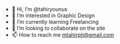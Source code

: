- 👋 Hi, I’m @tahiryounus
- 👀 I’m interested in Graphic Design
- 🌱 I’m currently learning Freelancing
- 💞️ I’m looking to collaborate on the site
- 📫 How to reach me mtahirpti@gmail.com

<!---
tahiryounus/tahiryounus is a ✨ special ✨ repository because its `README.md` (this file) appears on your GitHub profile.
You can click the Preview link to take a look at your changes.
--->
